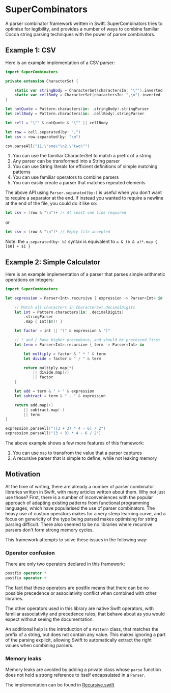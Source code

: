 # SuperCombinators

A parser combinator framework written in Swift.
SuperCombinators tries to optimise for legibility, and provides a number of ways to combine familiar Cocoa string parsing techniques with the power of parser combinators.

## Example 1: CSV

Here is an example implementation of a CSV parser:

``` Swift
import SuperCombinators

private extension CharacterSet {

    static var stringBody = CharacterSet(charactersIn: "\"").inverted
    static var cellBody = CharacterSet(charactersIn: ",\n").inverted
}

let notQuote = Pattern.characters(in: .stringBody).stringParser
let cellBody = Pattern.characters(in: .cellBody).stringParser

let cell = "\"" & notQuote & "\"" || cellBody

let row = cell.separated(by: ",")
let csv = row.separated(by: "\n")

csv.parseAll("11,\"one\"\n2,\"two\"")
```

1. You can use the familiar CharacterSet to match a prefix of a string
2. Any parser can be transformed into a String parser
3. You can use String literals for efficient definitions of simple matching patterns
4. You can use familiar operators to combine parsers
5. You can easily create a parser that matches repeated elements

The above API using `Parser.separated(by:)` is useful when you don't want to require a separator at the end.
If instead you wanted to require a newline at the end of the file, you could do it like so:

``` Swift
let csv = (row & "\n")+ // At least one line required
```

or

``` Swift
let csv = (row & "\n")* // Empty file accepted
```

Note: the `a.separated(by: b)` syntax is equivalent to `a & (b & a)*.map { [$0] + $1 }`

## Example 2: Simple Calculator

Here is an example implementation of a parser that parses simple arithmetic operations on integers:

``` Swift
import SuperCombinators

let expression = Parser<Int>.recursive { expression -> Parser<Int> in

    // Match all characters in CharacterSet.decimalDigits
    let int = Pattern.characters(in: .decimalDigits)                       
        .stringParser
        .map { Int($0)! }

    let factor = int || "(" & expression & ")"

    // * and / have higher precedence, and should be processed first
    let term = Parser<Int>.recursive { term -> Parser<Int> in              

        let multiply = factor & " * " & term                               
        let divide = factor & " / " & term

        return multiply.map(*)
            || divide.map(/)
            || factor
    }

    let add = term & " + " & expression
    let subtract = term & " - " & expression

    return add.map(+)
        || subtract.map(-)
        || term
}

expression.parseAll("((3 + 3) * 4 - 6) / 2")
expression.parseAll("(3 + 3) * 4 - 6 / 2")

```

The above example shows a few more features of this framework:

1. You can use `map` to transfrom the value that a parser captures
2. A recursive parser that is simple to define, while not leaking memory

## Motivation

At the time of writing, there are already a number of parser combinator libraries written in Swift, with many articles written about them. Why not just use those? First, there is a number of inconveniences with the popular approach of adapting existing patterns from functional programming languages, which have popularised the use of parser combinators. The heavy use of custom operators makes for a very steep learning curve, and a focus on genericity of the type being parsed makes optimising for string parsing difficult. There also seemed to be no libraries where recursive parsers don't form strong memory cycles.

This framework attempts to solve these issues in the following way:

### Operator confusion

There are only two operators declared in this framework:

``` Swift
postfix operator *
postfix operator +
```

The fact that these operators are postfix means that there can be no possible precedence or associativity conflict when combined with other libraries.

The other operators used in this library are native Swift operators, with familiar associativity and precedence rules, that behave about as you would expect without seeing the documentation.

An additional help is the introduction of a `Pattern` class, that matches the prefix of a string, but does not contain any value. This makes ignoring a part of the parsing explicit, allowing Swift to automatically extract the right values when combining parsers.

### Memory leaks

Memory leaks are avoided by adding a private class whose `parse` function does not hold a strong reference to itself encapsulated in a `Parser`.

The implementation can be found in [Recursive.swift](Sources/Recursive.swift)
